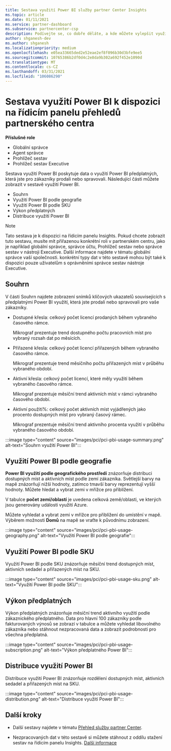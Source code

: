 ```yaml
---
title: Sestava využití Power BI služby partner Center Insights
ms.topic: article
ms.date: 01/11/2021
ms.service: partner-dashboard
ms.subservice: partnercenter-csp
description: Podívejte se, co dobře děláte, a kde můžete vylepšit využití Power BI předplatných, která pro vaše zákazníky prodáváte nebo spravujete.
author: shganesh-dev
ms.author: shganesh
ms.localizationpriority: medium
ms.openlocfilehash: e05ea33665ded2e52eae2ef8f096b30d3bfe9ee5
ms.sourcegitcommit: 10765386b2df0d4c2e8da9b302a692f452e1090d
ms.translationtype: MT
ms.contentlocale: cs-CZ
ms.lasthandoff: 03/31/2021
ms.locfileid: "106086290"
---
```

# <a name="power-bi-usage-report-available-from-the-partner-center-insights-dashboard"></a>Sestava využití Power BI k dispozici na řídicím panelu přehledů partnerského centra

**Příslušné role**

- Globální správce
- Agent správce
- Prohlížeč sestav
- Prohlížeč sestav Executive

Sestava využití Power BI poskytuje data o využití Power BI předplatných, která jste pro zákazníky prodali nebo spravovali. Následující části můžete zobrazit v sestavě využití Power BI.

- Souhrn
- Využití Power BI podle geografie
- Využití Power BI podle SKU
- Výkon předplatných
- Distribuce využití Power BI

 > [!NOTE]
 > Tato sestava je k dispozici na řídicím panelu Insights. Pokud chcete zobrazit tuto sestavu, musíte mít přiřazenou konkrétní roli v partnerském centru, jako je například globální správce, správce účtu, Prohlížeč sestav nebo správce sestav v nástroji Executive. Další informace najdete v tématu globální správce vaší společnosti. konkrétní typy dat v této sestavě mohou být také k dispozici pouze uživatelům s oprávněními správce sestav nástroje Executive.

## <a name="summary"></a>Souhrn

V části Souhrn najdete zobrazení snímků klíčových ukazatelů souvisejících s předplatnými Power BI využití, která jste prodali nebo spravovali pro vaše zákazníky. 

- Dostupné křesla: celkový počet licencí prodaných během vybraného časového rámce.

   Mikrograf prezentuje trend dostupného počtu pracovních míst pro vybraný rozsah dat po měsících.

- Přiřazené křesla: celkový počet licencí přiřazených během vybraného časového rámce.

   Mikrograf prezentuje trend měsíčního počtu přiřazených míst v průběhu vybraného období.

- Aktivní křesla: celkový počet licencí, které měly využití během vybraného časového rámce. 

   Mikrograf prezentuje měsíční trend aktivních míst v rámci vybraného časového období.

- Aktivní použití%: celkový počet aktivních míst vyjádřených jako procento dostupných míst pro vybraný časový rámec. 

   Mikrograf prezentuje měsíční trend aktivního procenta využití v průběhu vybraného časového období.

:::image type="content" source="images/pci/pci-pbi-usage-summary.png" alt-text="Souhrn využití Power BI":::

## <a name="power-bi-usage-by-geography"></a>Využití Power BI podle geografie

**Power BI využití podle geografického prostředí** znázorňuje distribuci dostupných míst a aktivních míst podle zemí zákazníka. Světlejší barvy na mapě znázorňují nižší hodnoty, zatímco tmavší barvy reprezentují vyšší hodnoty. Můžete hledat a vybrat zemi v mřížce pro přiblížení.

V tabulce **počet zemí/oblastí** je uvedena celková země/oblasti, ve kterých jsou generovány události využití Azure.

Můžete vyhledat a vybrat zemi v mřížce pro přiblížení do umístění v mapě. Výběrem možnosti **Domů** na mapě se vraťte k původnímu zobrazení.

:::image type="content" source="images/pci/pci-pbi-usage-geography.png" alt-text="Využití Power BI podle geografie":::

## <a name="power-bi-usage-by-sku"></a>Využití Power BI podle SKU

Využití Power BI podle SKU znázorňuje měsíční trend dostupných míst, aktivních sedadel a přiřazených míst na SKU.

:::image type="content" source="images/pci/pci-pbi-usage-sku.png" alt-text="Využití Power BI podle SKU":::

## <a name="subscriptions-performance"></a>Výkon předplatných

Výkon předplatných znázorňuje měsíční trend aktivního využití podle zákaznického předplatného. Data pro hlavní 100 zákazníky podle fakturovaných výnosů se zobrazí v tabulce a můžete vyhledat libovolného zákazníka nebo stáhnout nezpracovaná data a zobrazit podrobnosti pro všechna předplatná.

:::image type="content" source="images/pci/pci-pbi-usage-subscription.png" alt-text="Výkon předplatného Power BI":::

## <a name="power-bi-usage-distribution"></a>Distribuce využití Power BI

Distribuce využití Power BI znázorňuje rozdělení dostupných míst, aktivních sedadel a přiřazených míst na SKU.

:::image type="content" source="images/pci/pci-pbi-usage-distribution.png" alt-text="Distribuce využití Power BI":::

## <a name="next-steps"></a>Další kroky

- Další sestavy najdete v tématu [Přehled služby partner Center](partner-center-insights.md).

- Nezpracovaných dat v této sestavě si můžete stáhnout z oddílu stažení sestav na řídicím panelu Insights. [Další informace](pci-download-reports.md) 
